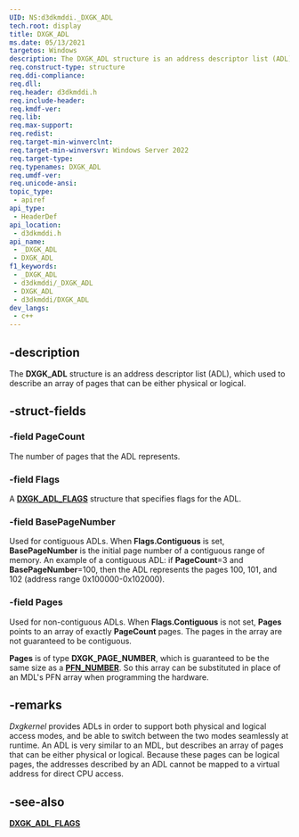 ```yaml
---
UID: NS:d3dkmddi._DXGK_ADL
tech.root: display
title: DXGK_ADL
ms.date: 05/13/2021
targetos: Windows
description: The DXGK_ADL structure is an address descriptor list (ADL), which is used to describe an array of pages that can be either physical or logical.
req.construct-type: structure
req.ddi-compliance: 
req.dll: 
req.header: d3dkmddi.h
req.include-header: 
req.kmdf-ver: 
req.lib: 
req.max-support: 
req.redist: 
req.target-min-winverclnt: 
req.target-min-winversvr: Windows Server 2022
req.target-type: 
req.typenames: DXGK_ADL
req.umdf-ver: 
req.unicode-ansi: 
topic_type:
 - apiref
api_type:
 - HeaderDef
api_location:
 - d3dkmddi.h
api_name:
 - _DXGK_ADL
 - DXGK_ADL
f1_keywords:
 - _DXGK_ADL
 - d3dkmddi/_DXGK_ADL
 - DXGK_ADL
 - d3dkmddi/DXGK_ADL
dev_langs:
 - c++
---
```


## -description

The **DXGK_ADL** structure is an address descriptor list (ADL), which used to describe an array of pages that can be either physical or logical.

## -struct-fields

### -field PageCount

The number of pages that the ADL represents.

### -field Flags

A [**DXGK_ADL_FLAGS**](ns-d3dkmddi-dxgk_adl_flags.md) structure that specifies flags for the ADL.

### -field BasePageNumber

Used for contiguous ADLs. When **Flags.Contiguous** is set, **BasePageNumber** is the initial page number of a contiguous range of memory. An example of a contiguous ADL: if **PageCount**=3 and **BasePageNumber**=100, then the ADL represents the pages 100, 101, and 102 (address range 0x100000-0x102000).

### -field Pages

Used for non-contiguous ADLs. When **Flags.Contiguous** is not set, **Pages** points to an array of exactly **PageCount** pages. The pages in the array are not guaranteed to be contiguous.

**Pages** is of type **DXGK_PAGE_NUMBER**, which is guaranteed to be the same size as a [**PFN_NUMBER**](/windows-hardware/drivers/kernel/mm-bad-pointer#mmgetmdlpfnarray). So this array can be substituted in place of an MDL's PFN array when programming the hardware.

## -remarks

*Dxgkernel* provides ADLs in order to support both physical and logical access modes, and be able to switch between the two modes seamlessly at runtime. An ADL is very similar to an MDL, but describes an array of pages that can be either physical or logical. Because these pages can be logical pages, the addresses described by an ADL cannot be mapped to a virtual address for direct CPU access.

## -see-also

[**DXGK_ADL_FLAGS**](ns-d3dkmddi-dxgk_adl_flags.md)

